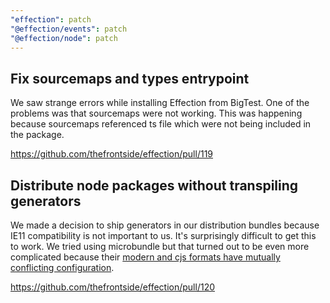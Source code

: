 ```yaml
---
"effection": patch
"@effection/events": patch
"@effection/node": patch
---
```


## Fix sourcemaps and types entrypoint

We saw strange errors while installing Effection from BigTest. One of the problems was that sourcemaps were not working. This was happening because sourcemaps referenced ts file which were not being included in the package.

https://github.com/thefrontside/effection/pull/119

## Distribute node packages without transpiling generators 

We made a decision to ship generators in our distribution bundles because IE11 compatibility is not important to us. It's surprisingly difficult to get this to work. We tried using microbundle but that turned out to be even more complicated because their [modern and cjs formats have mutually conflicting configuration](https://github.com/developit/microbundle/issues/618).

https://github.com/thefrontside/effection/pull/120
